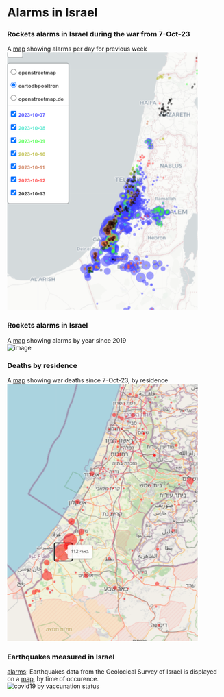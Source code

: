 # Alarms in Israel

### Rockets alarms in Israel during the war from 7-Oct-23
A [map](https://yuval-harpaz.github.io/alarms/alarms_7_days.html) showing alarms per day  for previous week<br>
![image](docs/thumb1.png?raw=true)
### Rockets alarms in Israel
A [map](https://yuval-harpaz.github.io/alarms/alarms_by_year.html) showing alarms by year since 2019<br>
![image](https://user-images.githubusercontent.com/445416/221681172-71884293-b03c-4412-88fa-9bda2c895329.png)
### Deaths by residence
A [map](https://yuval-harpaz.github.io/alarms/war_deaths23.html) showing war deaths since 7-Oct-23, by residence <br>
![image](docs/thumb2.png?raw=true)
### Earthquakes measured in Israel
[alarms](https://github.com/yuval-harpaz/alarms): Earthquakes data from the Geolocical Survey of Israel is displayed on a [map](https://yuval-harpaz.github.io/alarms/earthquakes_by_time.html), by time of occurence.<br>
![covid19 by vaccunation status](https://github.com/yuval-harpaz/alarms/raw/master/docs/thumb.png?raw=true)
